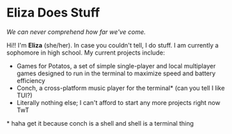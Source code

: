 # Eliza Does Stuff
*We can never comprehend how far we've come.*

Hi!! I'm **Eliza** (she/her). In case you couldn't tell, I do stuff. I am currently a sophomore in high school.
My current projects include:

* Games for Potatos, a set of simple single-player and local multiplayer games designed to run in the terminal to maximize speed and battery efficiency
* Conch, a cross-platform music player for the terminal\* (can you tell I like TUI?)
* Literally nothing else; I can't afford to start any more projects right now TwT

\* haha get it because conch is a shell and shell is a terminal thing
